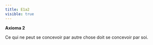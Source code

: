 ```yaml
---
title: E1a2
visible: true
---
```


**Axioma 2**

Ce qui ne peut se concevoir par autre chose doit se concevoir par soi.
